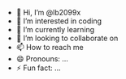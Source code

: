 - 👋 Hi, I’m @lb2099x
- 👀 I’m interested in coding
- 🌱 I’m currently learning
- 💞️ I’m looking to collaborate on 
- 📫 How to reach me 
- 😄 Pronouns: ...
- ⚡ Fun fact: ...

<!---
lb2099x/lb2099x is a ✨ special ✨ repository because its `README.md` (this file) appears on your GitHub profile.
You can click the Preview link to take a look at your changes.
--->
